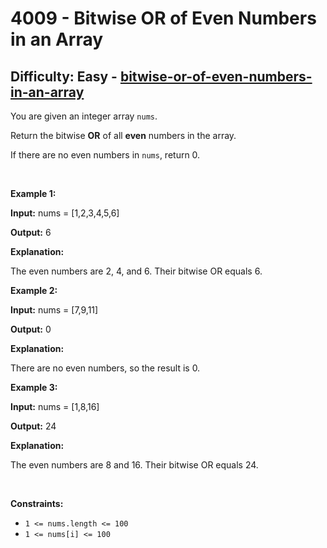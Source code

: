 <h1>4009 - Bitwise OR of Even Numbers in an Array</h1><h2>Difficulty: Easy - <a href="https://leetcode.com/problems/bitwise-or-of-even-numbers-in-an-array/">bitwise-or-of-even-numbers-in-an-array</a></h2><p>You are given an integer array <code>nums</code>.</p>

<p>Return the bitwise <strong>OR</strong> of all <strong>even</strong> numbers in the array.</p>

<p>If there are no even numbers in <code>nums</code>, return 0.</p>

<p>&nbsp;</p>
<p><strong class="example">Example 1:</strong></p>

<div class="example-block">
<p><strong>Input:</strong> <span class="example-io">nums = [1,2,3,4,5,6]</span></p>

<p><strong>Output:</strong> <span class="example-io">6</span></p>

<p><strong>Explanation:</strong></p>

<p>The even numbers are 2, 4, and 6. Their bitwise OR equals 6.</p>
</div>

<p><strong class="example">Example 2:</strong></p>

<div class="example-block">
<p><strong>Input:</strong> <span class="example-io">nums = [7,9,11]</span></p>

<p><strong>Output:</strong> <span class="example-io">0</span></p>

<p><strong>Explanation:</strong></p>

<p>There are no even numbers, so the result is 0.</p>
</div>

<p><strong class="example">Example 3:</strong></p>

<div class="example-block">
<p><strong>Input:</strong> <span class="example-io">nums = [1,8,16]</span></p>

<p><strong>Output:</strong> <span class="example-io">24</span></p>

<p><strong>Explanation:</strong></p>

<p>The even numbers are 8 and 16. Their bitwise OR equals 24.</p>
</div>

<p>&nbsp;</p>
<p><strong>Constraints:</strong></p>

<ul>
	<li><code>1 &lt;= nums.length &lt;= 100</code></li>
	<li><code>1 &lt;= nums[i] &lt;= 100</code></li>
</ul>
